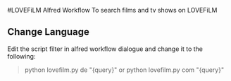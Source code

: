 #LOVEFiLM Alfred Workflow
To search films and tv shows on LOVEFiLM 

## Change Language
Edit the script filter in alfred workflow dialogue and change it to the following:
> python lovefilm.py de "{query}"
or
> python lovefilm.py com "{query}"
